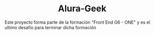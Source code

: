 <h1 align="center">Alura-Geek</h1>
Este proyecto forma parte de la formación "Front End G6 - ONE" y es el ultimo desafio para terminar dicha formación
